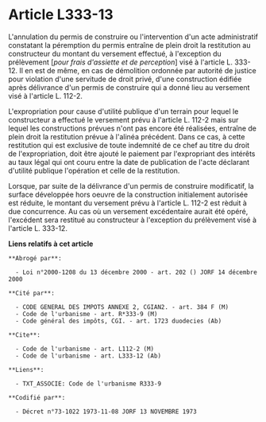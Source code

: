 # Article L333-13

L'annulation du permis de construire ou l'intervention d'un acte administratif constatant la péremption du permis entraîne de
plein droit la restitution au constructeur du montant du versement effectué, à l'exception du prélèvement [*pour frais
d'assiette et de perception*] visé à l'article L. 333-12. Il en est de même, en cas de démolition ordonnée par autorité de
justice pour violation d'une servitude de droit privé, d'une construction édifiée après délivrance d'un permis de construire
qui a donné lieu au versement visé à l'article L. 112-2.

L'expropriation pour cause d'utilité publique d'un terrain pour lequel le constructeur a effectué le versement prévu à
l'article L. 112-2 mais sur lequel les constructions prévues n'ont pas encore été réalisées, entraîne de plein droit la
restitution prévue à l'alinéa précédent. Dans ce cas, à cette restitution qui est exclusive de toute indemnité de ce chef au
titre du droit de l'expropriation, doit être ajouté le paiement par l'expropriant des intérêts au taux légal qui ont couru
entre la date de publication de l'acte déclarant d'utilité publique l'opération et celle de la restitution.

Lorsque, par suite de la délivrance d'un permis de construire modificatif, la surface développée hors oeuvre de la
construction initialement autorisée est réduite, le montant du versement prévu à l'article L. 112-2 est rèduit à due
concurrence. Au cas où un versement excédentaire aurait été opéré, l'excédent sera restitué au constructeur à l'exception du
prélèvement visé à l'article L. 333-12.

**Liens relatifs à cet article**

	**Abrogé par**:

	  - Loi n°2000-1208 du 13 décembre 2000 - art. 202 () JORF 14 décembre 2000

	**Cité par**:

	  - CODE GENERAL DES IMPOTS ANNEXE 2, CGIAN2. - art. 384 F (M)
	  - Code de l'urbanisme - art. R*333-9 (M)
	  - Code général des impôts, CGI. - art. 1723 duodecies (Ab)

	**Cite**:

	  - Code de l'urbanisme - art. L112-2 (M)
	  - Code de l'urbanisme - art. L333-12 (Ab)

	**Liens**:

	  - TXT_ASSOCIE: Code de l'urbanisme R333-9

	**Codifié par**:

	  - Décret n°73-1022 1973-11-08 JORF 13 NOVEMBRE 1973
